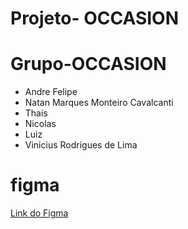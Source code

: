 # Projeto- OCCASION

# Grupo-OCCASION
- Andre Felipe
- Natan Marques Monteiro Cavalcanti
- Thais
- Nicolas 
- Luiz
- Vinicius Rodrigues de Lima

# figma
  [Link do Figma](https://www.figma.com/file/2rdQO2CchzQyLZL4JXDXZ2/Untitled?type=design&node-id=0%3A1&mode=design&t=XeSNxlx2aJmCpHnA-1)
